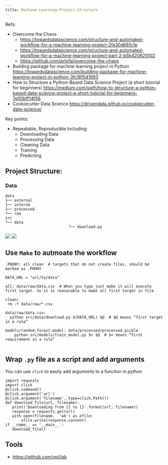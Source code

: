 ```yaml
---
title: Machine-Learning-Project-Structure
---
```


Refs: 
- Overcome the Chaos
	- https://towardsdatascience.com/structure-and-automated-workflow-for-a-machine-learning-project-2fa30d661c1e
	- https://towardsdatascience.com/structure-and-automated-workflow-for-a-machine-learning-project-part-2-b5b420625102
	- https://github.com/artofai/overcome-the-chaos
- Building package for machine learning project in Python https://towardsdatascience.com/building-package-for-machine-learning-project-in-python-3fc16f541693
- How to Structure a Python-Based Data Science Project (a short tutorial for beginners) https://medium.com/swlh/how-to-structure-a-python-based-data-science-project-a-short-tutorial-for-beginners-7e00bff14f56
- Cookiecutter Data Science https://drivendata.github.io/cookiecutter-data-science/

Key points:
- Repeatable, Reproducible
	Including:
	- Downloading Data
	- Processing Data
	- Cleaning Data
	- Training
	- Predicting

## Project Structure:
### Data
```
data
├── external
├── interim
├── processed
└── raw
src
└── data
							└── download.py
```
![](https://miro.medium.com/max/1042/0*no6lYIk9qqcb0kSw.png)
![](https://miro.medium.com/max/1042/0*5loU1aNWoQTTX3_3.png)

## Use `Make` to autmoate the workflow
```
.PHONY: all clean  # targets that do not create files, should be marked as .PHONY

DATA_URL = "url/to/data"

all: data/raw/data.csv  # When you type just make it will execute first target. So it is reasonable to make all first target in file

clean:
 rm -f data/raw/*.csv

data/raw/data.csv:
  python src/data/download.py $(DATA_URL) $@  # $@ means “first target in a rule”

models/random_forest.model: data/processed/processed.pickle
	python src/models/train_model.py $< $@  # $< means “first requirement in a rule”
	
```
## Wrap `.py` file as a script and add arguments
You can use `click` to easily add arguments to a funciton in python

```
import requests
import click
@click.command()
@click.argument('url')
@click.argument('filename', type=click.Path())
def download_file(url, filename):
   print('Downloading from {} to {}'.format(url, filename))
   response = requests.get(url)
   with open(filename,  'wb') as ofile:
       ofile.write(response.content)
if __name__ == '__main__':
   download_file()
```

## Tools
- https://github.com/vpj/lab